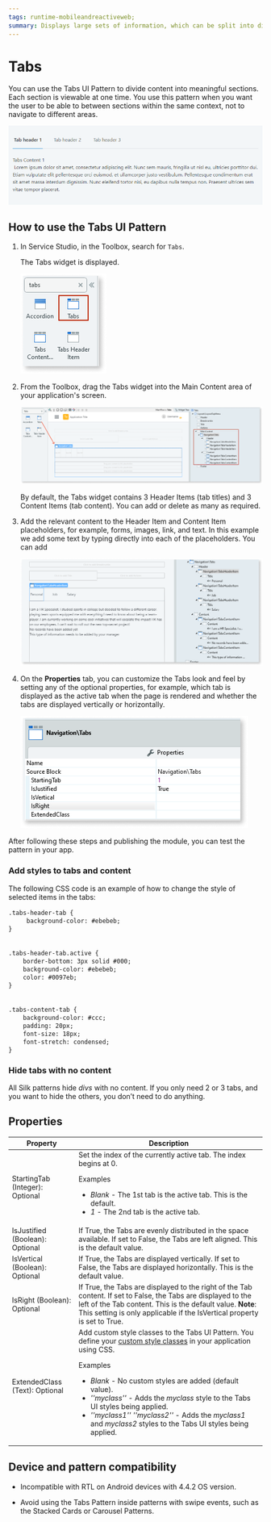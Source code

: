 ```yaml
---
tags: runtime-mobileandreactiveweb;  
summary: Displays large sets of information, which can be split into different areas, while always remaining a click away. 
---
```


# Tabs

You can use the Tabs UI Pattern to divide content into meaningful sections. Each section is viewable at one time. You use this pattern when you want the user to be able to between sections within the same context, not to navigate to different areas. 

![](images/tabs-gif1.gif?width=650)

## How to use the Tabs UI Pattern

1. In Service Studio, in the Toolbox, search for `Tabs`. 

    The Tabs widget is displayed.
    
    ![](images/tabs-4-ss.png)
    
1. From the Toolbox, drag the Tabs widget into the Main Content area of your application's screen.

    ![](images/tabs-3-ss.png)
    
    By default, the Tabs widget contains 3 Header Items (tab titles) and 3 Content Items (tab content). You can add or delete as many as required.

1. Add the relevant content to the Header Item and Content Item placeholders, for example, forms, images, link, and text. In this example we add some text by typing directly into each of the placeholders. You can add 
    
      ![](images/tabs-5-ss.png)

1. On the **Properties** tab, you can customize the Tabs look and feel by setting any of the optional properties, for example, which tab is displayed as the active tab when the page is rendered and whether the tabs are displayed vertically or horizontally.  

    ![](images/tabs-6-ss.png)

After following these steps and publishing the module, you can test the pattern in your app.

### Add styles to tabs and content

The following CSS code is an example of how to change the style of selected items in the tabs:

    
    
    .tabs-header-tab {
         background-color: #ebebeb;
    }
    
    
    .tabs-header-tab.active {
        border-bottom: 3px solid #000;
        background-color: #ebebeb;
        color: #0097eb;
    }
    
    
    .tabs-content-tab {
        background-color: #ccc;
        padding: 20px;
        font-size: 18px;
        font-stretch: condensed;
    }

### Hide tabs with no content

All Silk patterns hide _divs_ with no content. If you only need 2 or 3 tabs, and you want to hide the others, you don’t need to do anything.

## Properties

|**Property** |  **Description** | 
|---|---|
|StartingTab (Integer): Optional  | Set the index of the currently active tab. The index begins at 0.<p>Examples<ul><li>_Blank_ - The 1st tab is the active tab. This is the default.</li><li>_1_ - The 2nd tab is the active tab.</li></ul></p>|    
|IsJustified (Boolean): Optional  | If True, the Tabs are evenly distributed in the space available. If set to False, the Tabs are left aligned. This is the default value.|  
|IsVertical (Boolean): Optional  | If True, the Tabs are displayed vertically. If set to False, the Tabs are displayed horizontally. This is the default value.|  
|IsRight (Boolean): Optional  | If True, the Tabs are displayed to the right of the Tab content. If set to False, the Tabs are displayed to the left of the Tab content. This is the default value. **Note**: This setting is only applicable if the IsVertical property is set to True.|  
| ExtendedClass (Text): Optional | Add custom style classes to the Tabs UI Pattern. You define your [custom style classes](../../../../../develop/ui/look-feel/css.md) in your application using CSS. <p>Examples <ul><li>_Blank_ - No custom styles are added (default value).</li><li>_''myclass''_ - Adds the _myclass_ style to the Tabs UI styles being applied.</li><li>_''myclass1'' ''myclass2''_ - Adds the _myclass1_ and _myclass2_ styles to the Tabs UI styles being applied.</li></ul></p> | 
  
## Device and pattern compatibility

* Incompatible with RTL on Android devices with 4.4.2 OS version.

* Avoid using the Tabs Pattern inside patterns with swipe events, such as the Stacked Cards or Carousel Patterns.
